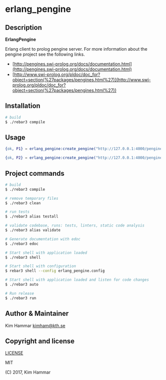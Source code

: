 # erlang_pengine

## Description

**ErlangPengine**

Erlang client to prolog pengine server.
For more information about the pengine project see the following links.

* [http://pengines.swi-prolog.org/docs/documentation.html](http://pengines.swi-prolog.org/docs/documentation.html)
* [http://www.swi-prolog.org/pldoc/doc_for?object=section(%27packages/pengines.html%27)](http://www.swi-prolog.org/pldoc/doc_for?object=section(%27packages/pengines.html%27))

## Installation

```bash
# build
$ ./rebar3 compile

```
## Usage

```erlang
{ok, P1} = erlang_pengine:create_pengine("http://127.0.0.1:4000/pengine", test, #{}).

{ok, P2} = erlang_pengine:create_pengine("http://127.0.0.1:4000/pengine", test, #{}).
```

## Project commands
```bash
# build
$ ./rebar3 compile

# remove temporary files
$ ./rebar3 clean

# run tests
$ ./rebar3 alias testall

# validate codebase, runs: tests, linters, static code analysis
$ ./rebar3 alias validate

# Generate documentation with edoc
$ ./rebar3 edoc

# Start shell with application loaded
$ ./rebar3 shell

# Start shell with configuration
$ rebar3 shell --config erlang_pengine.config

# Start shell with application loaded and listen for code changes
$ ./rebar3 auto

# Run release
$ ./rebar3 run

```

## Author & Maintainer

Kim Hammar <kimham@kth.se>

## Copyright and license

[LICENSE](LICENSE.md)

MIT

(C) 2017, Kim Hammar